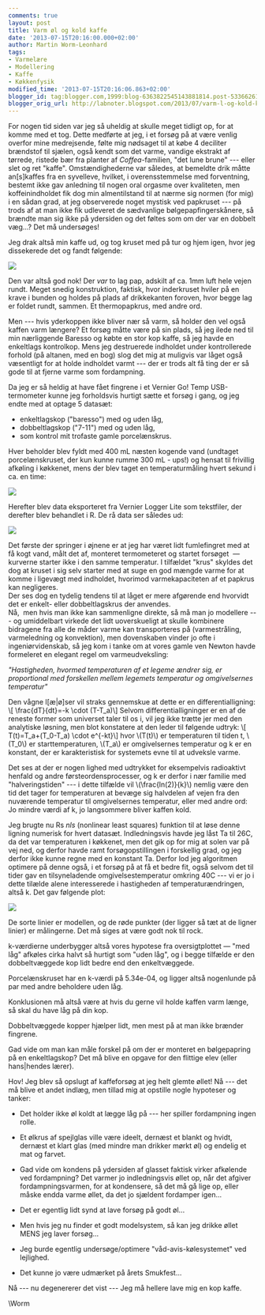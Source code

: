 ```yaml
---
comments: true
layout: post
title: Varm øl og kold kaffe
date: '2013-07-15T20:16:00.000+02:00'
author: Martin Worm-Leonhard
tags:
- Varmelære
- Modellering
- Kaffe
- Køkkenfysik
modified_time: '2013-07-15T20:16:06.863+02:00'
blogger_id: tag:blogger.com,1999:blog-6363822545143881814.post-5336626189325687774
blogger_orig_url: http://labnoter.blogspot.com/2013/07/varm-l-og-kold-kaffe.html
---
```


For nogen tid siden var jeg så uheldig at skulle meget tidligt op, for
at komme med et tog. Dette medførte at jeg, i et forsøg på at være
venlig overfor mine medrejsende, følte mig nødsaget til at købe 4
deciliter brændstof til sjælen, også kendt som det varme, vandige
ekstrakt af tørrede, ristede bær fra planter af *Coffea*-familien, "det
lune brune" --- eller slet og ret "kaffe". Omstændighederne var således,
at bemeldte drik måtte an\[s\]kaffes fra en syvelleve, hvilket, i
overensstemmelse med forventning, bestemt ikke gav anledning til nogen
oral orgasme over kvaliteten, men koffeinindholdet fik dog min
almentilstand til at nærme sig normen (for mig) i en sådan grad, at jeg
observerede noget mystisk ved papkruset --- på trods af at man ikke fik
udleveret de sædvanlige bølgepapfingerskånere, så brændte man sig ikke
på ydersiden og det føltes som om der var en dobbelt væg...? Det må
undersøges!

Jeg drak altså min kaffe ud, og tog kruset med på tur og hjem igen,
hvor jeg dissekerede det og fandt følgende:

[![]({{site.url}}/images/-FzKBlML8Mws/UeQpFGFrC_I/AAAAAAAABt4/1it-IobSBV4/s320/2013-07-15+18.30.44.jpg)]({{site.url}}/images/-FzKBlML8Mws/UeQpFGFrC_I/AAAAAAAABt4/1it-IobSBV4/s1600/2013-07-15+18.30.44.jpg)

Den var altså god nok! Der _var_ to lag pap, adskilt af ca. 1mm luft
hele vejen rundt. Meget snedig konstruktion, faktisk, hvor inderkruset
hviler på en krave i bunden og holdes på plads af drikkekanten foroven,
hvor begge lag er foldet rundt, sammen. Et thermopapkrus, med andre
ord.

Men --- hvis yderkoppen ikke bliver nær så varm, så holder den vel også
kaffen varm længere? Et forsøg måtte være på sin plads, så jeg ilede ned
til min nærliggende Baresso og købte en stor kop kaffe, så jeg havde en
enkeltlags kontrolkop. Mens jeg destruerede indholdet under
kontrollerede forhold (på altanen, med en bog) slog det mig at muligvis
var låget også væsentligt for at holde indholdet varmt --- der er trods
alt få ting der er så gode til at fjerne varme som fordampning.

Da jeg er så heldig at have fået fingrene i et Vernier Go! Temp
USB-termometer kunne jeg forholdsvis hurtigt sætte et forsøg i gang, og
jeg endte med at optage 5 datasæt: 

- enkeltlagskop ("baresso") med og uden låg, 
- dobbeltlagskop ("7-11") med og uden låg, 
- som kontrol mit trofaste gamle porcelænskrus. 

Hver beholder blev fyldt med 400 mL næsten
kogende vand (undtaget porcelænskruset, der kun kunne rumme 300 mL -
ups!) og hensat til frivillig afkøling i køkkenet, mens der blev taget
en temperaturmåling hvert sekund i ca. en time:

[![]({{site.url}}/images/-LB2vAMQVErc/UeQuNfhVgFI/AAAAAAAABuI/FOSnfqpq5oE/s320/2013-07-14+17.06.30.jpg)]({{site.url}}/images/-LB2vAMQVErc/UeQuNfhVgFI/AAAAAAAABuI/FOSnfqpq5oE/s1600/2013-07-14+17.06.30.jpg)

Herefter blev data eksporteret fra Vernier Logger Lite som tekstfiler,
der derefter blev behandlet i R.
De rå data ser således ud:


[![]({{site.url}}/images/-NTsYX1EgYY0/UeQuxI5r1vI/AAAAAAAABuQ/0Q8C7shnadQ/s320/Rplot001.png)]({{site.url}}/images/-NTsYX1EgYY0/UeQuxI5r1vI/AAAAAAAABuQ/0Q8C7shnadQ/s1600/Rplot001.png)

Det første der springer i øjnene er at jeg har været lidt fumlefingret
med at få kogt vand, målt det af, monteret termometeret og startet
forsøget  — kurverne starter ikke i den samme temperatur. I tilfældet
"krus" skyldes det dog at kruset i sig selv starter med at suge en god
mængde varme for at komme i ligevægt med indholdet, hvorimod
varmekapaciteten af et papkrus kan negligeres.  
Der ses dog en tydelig tendens til at låget er mere afgørende end
hvorvidt det er enkelt- eller dobbeltlagskrus der anvendes.  
Nå,  men hvis man ikke kan sammenligne direkte, så må man jo modellere ---
og umiddelbart virkede det lidt uoverskueligt at skulle kombinere
bidragene fra alle de måder varme kan transporteres på (varmestråling,
varmeledning og konvektion), men dovenskaben vinder jo ofte i
ingeniørvidenskab, så jeg kom i tanke om at vores gamle ven Newton havde
formeleret en elegant regel om varmeudveksling:

*"Hastigheden, hvormed temperaturen af et legeme ændrer sig, er
proportional med forskellen mellem legemets temperatur og omgivelsernes
temperatur"*

Den vågne l\[æ|ø\]ser vil straks gennemskue at dette er en
differentialligning: \\[ \frac{dT}{dt}=-k \cdot (T-T_a)\\] Selvom
differentialligninger er en af de reneste former som universet taler til
os i, vil jeg ikke trætte jer med den analytiske løsning, men blot
konstatere at den leder til følgende udtryk: \\[ T(t)=T_a+(T_0-T_a)
\cdot e^{-kt}\\] hvor \\(T(t)\\) er temperaturen til tiden t,
\\(T_0\\) er starttemperaturen, \\(T_a\\) er omgivelsernes temperatur
og k er en konstant, der er karakteristisk for systemets evne til at
udveksle varme. 

Det ses at der er nogen lighed med udtrykket for
eksempelvis radioaktivt henfald og andre førsteordensprocesser, og k er
derfor i nær familie med "halveringstiden" --- i dette tilfælde vil
\\(\frac{ln(2)}{k}\\) nemlig være den tid det tager for temperaturen at
bevæge sig halvdelen af vejen fra den nuværende temperatur til
omgivelsernes temperatur, eller med andre ord: Jo mindre værdi af k, jo
langsommere bliver kaffen kold.

Jeg brugte nu Rs *nls* (nonlinear least squares) funktion til at løse
denne ligning numerisk for hvert datasæt. Indledningsvis havde jeg låst
Ta til 26C, da det var temperaturen i køkkenet, men det gik op for mig
at solen var på vej ned, og derfor havde ramt forsøgopstillingen i
forskellig grad, og jeg derfor ikke kunne regne med en konstant Ta.
Derfor lod jeg algoritmen optimere på denne også, i et forsøg på at få
et bedre fit, også selvom det til tider gav en tilsyneladende
omgivelsestemperatur omkring 40C --- vi er jo i dette tilælde alene
interesserede i hastigheden af temperaturændringen, altså k. Det gav
følgende plot:

[![]({{site.url}}/images/-vU3VbyFfxlI/UeQ0-ektG1I/AAAAAAAABug/i-FJjifa62I/s320/Rplot003.png)]({{site.url}}/images/-vU3VbyFfxlI/UeQ0-ektG1I/AAAAAAAABug/i-FJjifa62I/s1600/Rplot003.png)

De sorte linier er modellen, og de røde punkter (der ligger så tæt at de
ligner linier) er målingerne. Det må siges at være godt nok til rock.

k-værdierne underbygger altså vores hypotese fra oversigtplottet — "med
låg" afkøles cirka halvt så hurtigt som "uden låg", og i begge tilfælde
er den dobbeltvæggede kop lidt bedre end den enkeltvæggede.

Porcelænskruset har en k-værdi på 5.34e-04, og ligger altså nogenlunde
på par med andre beholdere uden låg.

Konklusionen må altså være at hvis du gerne vil holde kaffen varm længe,
så skal du have låg på din kop.

Dobbeltvæggede kopper hjælper lidt, men mest på at man ikke brænder
fingrene.

Gad vide om man kan måle forskel på om der er monteret en bølgepapring
på en enkeltlagskop? Det må blive en opgave for den flittige elev (eller
hans|hendes lærer).

Hov! Jeg blev så opslugt af kaffeforsøg at jeg helt glemte øllet! Nå --- 
det må blive et andet indlæg, men tillad mig at opstille nogle hypoteser
og tanker:

- Det holder ikke øl koldt at lægge låg på --- her spiller fordampning ingen
rolle.

- Et ølkrus af spejlglas ville være ideelt, dernæst et blankt og hvidt,
dernæst et klart glas (med mindre man drikker mørkt øl) og endelig et
mat og farvet.

- Gad vide om kondens på ydersiden af glasset faktisk virker afkølende ved
fordampning? Det varmer jo indledningsvis øllet op, når det afgiver
fordampningsvarmen, for at kondensere, så det må gå lige op, eller måske
endda varme øllet, da det jo sjældent fordamper igen...

- Det er egentlig lidt synd at lave forsøg på godt øl...

- Men hvis jeg nu finder et godt modelsystem, så kan jeg drikke øllet
MENS jeg laver forsøg...

- Jeg burde egentlig undersøge/optimere "våd-avis-kølesystemet" ved
lejlighed.

- Det kunne jo være udmærket på årets Smukfest...

Nå --- nu degenererer det vist --- Jeg må hellere lave mig en kop kaffe.

\\Worm
